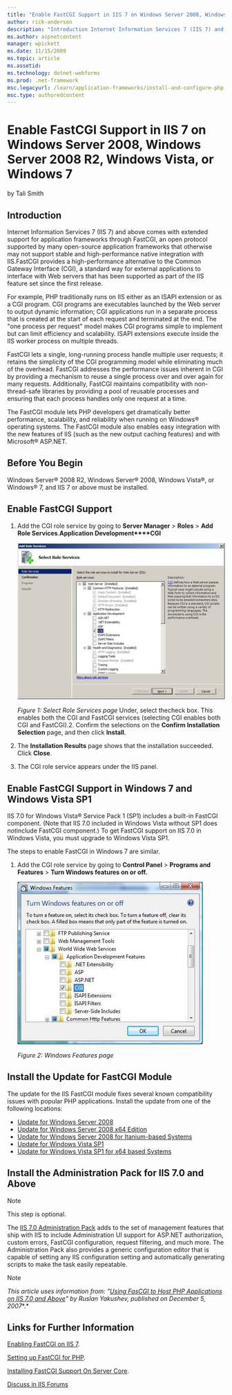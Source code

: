 ```yaml
---
title: "Enable FastCGI Support in IIS 7 on Windows Server 2008, Windows Server 2008 R2, Windows Vista, or Windows 7 | Microsoft Docs"
author: rick-anderson
description: "Introduction Internet Information Services 7 (IIS 7) and above comes with extended support for application frameworks through FastCGI, an open protocol suppo..."
ms.author: aspnetcontent
manager: wpickett
ms.date: 11/15/2009
ms.topic: article
ms.assetid: 
ms.technology: dotnet-webforms
ms.prod: .net-framework
msc.legacyurl: /learn/application-frameworks/install-and-configure-php-on-iis/enable-fastcgi-support-in-iis-7-on-windows-server-2008-windows-server-2008-r2-windows-vista-or-windows-7
msc.type: authoredcontent
---
```

Enable FastCGI Support in IIS 7 on Windows Server 2008, Windows Server 2008 R2, Windows Vista, or Windows 7
====================
by Tali Smith

## Introduction

Internet Information Services 7 (IIS 7) and above comes with extended support for application frameworks through FastCGI, an open protocol supported by many open-source application frameworks that otherwise may not support stable and high-performance native integration with IIS.FastCGI provides a high-performance alternative to the Common Gateway Interface (CGI), a standard way for external applications to interface with Web servers that has been supported as part of the IIS feature set since the first release.

For example, PHP traditionally runs on IIS either as an ISAPI extension or as a CGI program. CGI programs are executables launched by the Web server to output dynamic information; CGI applications run in a separate process that is created at the start of each request and terminated at the end. The "one process per request" model makes CGI programs simple to implement but can limit efficiency and scalability. ISAPI extensions execute inside the IIS worker process on multiple threads.

FastCGI lets a single, long-running process handle multiple user requests; it retains the simplicity of the CGI programming model while eliminating much of the overhead. FastCGI addresses the performance issues inherent in CGI by providing a mechanism to reuse a single process over and over again for many requests. Additionally, FastCGI maintains compatibility with non-thread-safe libraries by providing a pool of reusable processes and ensuring that each process handles only one request at a time.

The FastCGI module lets PHP developers get dramatically better performance, scalability, and reliability when running on Windows® operating systems. The FastCGI module also enables easy integration with the new features of IIS (such as the new output caching features) and with Microsoft® ASP.NET.

## Before You Begin

Windows Server® 2008 R2, Windows Server® 2008, Windows Vista®, or Windows® 7, and IIS 7 or above must be installed.

## Enable FastCGI Support

1. Add the CGI role service by going to **Server Manager** &gt; **Roles** &gt; **Add Role Services**.**Application Development****CGI**  

    [![](enable-fastcgi-support-in-iis-7-on-windows-server-2008-windows-server-2008-r2-windows-vista-or-windows-7/_static/image1.jpg)](enable-fastcgi-support-in-iis-7-on-windows-server-2008-windows-server-2008-r2-windows-vista-or-windows-7/_static/image1.png)

    *Figure 1: Select Role Services page*
Under, select thecheck box. This enables both the CGI and FastCGI services (selecting CGI enables both CGI and FastCGI).2. Confirm the selections on the **Confirm Installation Selection** page, and then click **Install**.
3. The **Installation Results** page shows that the installation succeeded. Click **Close**.
4. The CGI role service appears under the IIS panel.

## Enable FastCGI Support in Windows 7 and Windows Vista SP1

IIS 7.0 for Windows Vista® Service Pack 1 (SP1) includes a built-in FastCGI component. (Note that IIS 7.0 included in Windows Vista without SP1 does *not*include FastCGI component.) To get FastCGI support on IIS 7.0 in Windows Vista, you must upgrade to Windows Vista SP1.

The steps to enable FastCGI in Windows 7 are similar.

1. Add the CGI role service by going to **Control Panel** &gt; **Programs and Features** &gt; **Turn Windows features on or off.**  

    [![](enable-fastcgi-support-in-iis-7-on-windows-server-2008-windows-server-2008-r2-windows-vista-or-windows-7/_static/image3.jpg)](enable-fastcgi-support-in-iis-7-on-windows-server-2008-windows-server-2008-r2-windows-vista-or-windows-7/_static/image2.jpg)

    *Figure 2: Windows Features page*

## Install the Update for FastCGI Module

The update for the IIS FastCGI module fixes several known compatibility issues with popular PHP applications. Install the update from one of the following locations:

- [Update for Windows Server 2008](https://www.microsoft.com/downloads/details.aspx?FamilyID=d0343911-1775-4aef-8c99-5f13862ac386&amp;DisplayLang=en)
- [Update for Windows Server 2008 x64 Edition](https://www.microsoft.com/downloads/info.aspx?na=22&amp;p=3&amp;SrcDisplayLang=en&amp;SrcCategoryId=&amp;SrcFamilyId=&amp;u=%2fdownloads%2fdetails.aspx%3fFamilyID%3d70278393-3291-4aa1-870b-0e9b0907bddf%26DisplayLang%3den)
- [Update for Windows Server 2008 for Itanium-based Systems](https://www.microsoft.com/downloads/info.aspx?na=22&amp;p=5&amp;SrcDisplayLang=en&amp;SrcCategoryId=&amp;SrcFamilyId=&amp;u=%2fdownloads%2fdetails.aspx%3fFamilyID%3d98e06637-0f00-45d5-83c5-ed1b41fd6a7b%26DisplayLang%3den)
- [Update for Windows Vista SP1](https://www.microsoft.com/downloads/info.aspx?na=22&amp;p=2&amp;SrcDisplayLang=en&amp;SrcCategoryId=&amp;SrcFamilyId=&amp;u=%2fdownloads%2fdetails.aspx%3fFamilyID%3d19600729-8470-4956-a276-200450d814bd%26DisplayLang%3den)
- [Update for Windows Vista SP1 for x64 based Systems](https://www.microsoft.com/downloads/info.aspx?na=22&amp;p=4&amp;SrcDisplayLang=en&amp;SrcCategoryId=&amp;SrcFamilyId=&amp;u=%2fdownloads%2fdetails.aspx%3fFamilyID%3dc7066c3b-dcf7-4441-87bc-f7dcb51067d0%26DisplayLang%3den)

## Install the Administration Pack for IIS 7.0 and Above

> [!NOTE]
> This step is optional.

The [IIS 7.0 Administration Pack](https://www.iis.net/downloads/microsoft/administration-pack) adds to the set of management features that ship with IIS to include Administration UI support for ASP.NET authorization, custom errors, FastCGI configuration, request filtering, and much more. The Administration Pack also provides a generic configuration editor that is capable of setting any IIS configuration setting and automatically generating scripts to make the task easily repeatable.


> [!NOTE]
> *This article uses information from: "[Using FasCGI to Host PHP Applications on IIS 7.0 and Above](../install-and-configure-php-applications-on-iis/using-fastcgi-to-host-php-applications-on-iis.md#InstallPHP)" by Ruslan Yakushev, published on December 5, 2007**.*


## Links for Further Information

[Enabling FastCGI on IIS 7](https://technet.microsoft.com/en-us/library/cc753077(WS.10).aspx).

[Setting up FastCGI for PHP](../running-php-applications-on-iis/set-up-fastcgi-for-php.md).

[Installing FastCGI Support On Server Core](install-php-and-fastcgi-support-on-server-core.md).

[Discuss in IIS Forums](https://forums.iis.net/1102.aspx)